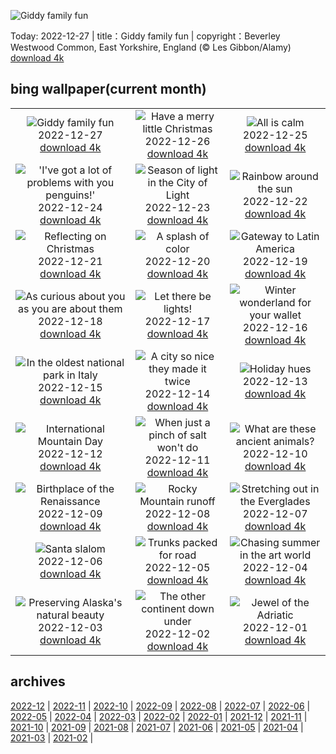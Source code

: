 ![Giddy family fun](https://cn.bing.com/th?id=OHR.BeverleyWestwood_EN-CN2008531462_UHD.jpg&w=1000)

Today: 2022-12-27 | title：Giddy family fun | copyright：Beverley Westwood Common, East Yorkshire, England (© Les Gibbon/Alamy) [download 4k](https://cn.bing.com/th?id=OHR.BeverleyWestwood_EN-CN2008531462_UHD.jpg)

## bing wallpaper(current month)

|  |  |  |
| :----: | :----: | :----: |
| ![Giddy family fun](https://cn.bing.com/th?id=OHR.BeverleyWestwood_EN-CN2008531462_UHD.jpg&pid=hp&w=384&h=216&rs=1&c=4) <br/>2022-12-27 [download 4k](https://cn.bing.com/th?id=OHR.BeverleyWestwood_EN-CN2008531462_UHD.jpg)| ![Have a merry little Christmas](https://cn.bing.com/th?id=OHR.ChristmasSouvenir_EN-CN1876621947_UHD.jpg&pid=hp&w=384&h=216&rs=1&c=4) <br/>2022-12-26 [download 4k](https://cn.bing.com/th?id=OHR.ChristmasSouvenir_EN-CN1876621947_UHD.jpg)| ![All is calm](https://cn.bing.com/th?id=OHR.AmalgaTree_EN-CN1501740369_UHD.jpg&pid=hp&w=384&h=216&rs=1&c=4) <br/>2022-12-25 [download 4k](https://cn.bing.com/th?id=OHR.AmalgaTree_EN-CN1501740369_UHD.jpg)|
| !['I've got a lot of problems with you penguins!'](https://cn.bing.com/th?id=OHR.GentooGrievances_EN-CN1225109239_UHD.jpg&pid=hp&w=384&h=216&rs=1&c=4) <br/>2022-12-24 [download 4k](https://cn.bing.com/th?id=OHR.GentooGrievances_EN-CN1225109239_UHD.jpg)| ![Season of light in the City of Light](https://cn.bing.com/th?id=OHR.TreeGaleriesLafayette_EN-CN1043890788_UHD.jpg&pid=hp&w=384&h=216&rs=1&c=4) <br/>2022-12-23 [download 4k](https://cn.bing.com/th?id=OHR.TreeGaleriesLafayette_EN-CN1043890788_UHD.jpg)| ![Rainbow around the sun](https://cn.bing.com/th?id=OHR.SolarHalo_EN-CN0720697284_UHD.jpg&pid=hp&w=384&h=216&rs=1&c=4) <br/>2022-12-22 [download 4k](https://cn.bing.com/th?id=OHR.SolarHalo_EN-CN0720697284_UHD.jpg)|
| ![Reflecting on Christmas](https://cn.bing.com/th?id=OHR.PalaceBelvedere_EN-CN0589477206_UHD.jpg&pid=hp&w=384&h=216&rs=1&c=4) <br/>2022-12-21 [download 4k](https://cn.bing.com/th?id=OHR.PalaceBelvedere_EN-CN0589477206_UHD.jpg)| ![A splash of color](https://cn.bing.com/th?id=OHR.WinterberryBush_EN-CN0412378334_UHD.jpg&pid=hp&w=384&h=216&rs=1&c=4) <br/>2022-12-20 [download 4k](https://cn.bing.com/th?id=OHR.WinterberryBush_EN-CN0412378334_UHD.jpg)| ![Gateway to Latin America](https://cn.bing.com/th?id=OHR.SouthBeach_EN-CN0294379909_UHD.jpg&pid=hp&w=384&h=216&rs=1&c=4) <br/>2022-12-19 [download 4k](https://cn.bing.com/th?id=OHR.SouthBeach_EN-CN0294379909_UHD.jpg)|
| ![As curious about you as you are about them](https://cn.bing.com/th?id=OHR.GlacierGoats_EN-CN0209668440_UHD.jpg&pid=hp&w=384&h=216&rs=1&c=4) <br/>2022-12-18 [download 4k](https://cn.bing.com/th?id=OHR.GlacierGoats_EN-CN0209668440_UHD.jpg)| ![Let there be lights!](https://cn.bing.com/th?id=OHR.AtlantaLights_EN-CN0101975802_UHD.jpg&pid=hp&w=384&h=216&rs=1&c=4) <br/>2022-12-17 [download 4k](https://cn.bing.com/th?id=OHR.AtlantaLights_EN-CN0101975802_UHD.jpg)| ![Winter wonderland for your wallet](https://cn.bing.com/th?id=OHR.Borovets_EN-CN9303407645_UHD.jpg&pid=hp&w=384&h=216&rs=1&c=4) <br/>2022-12-16 [download 4k](https://cn.bing.com/th?id=OHR.Borovets_EN-CN9303407645_UHD.jpg)|
| ![In the oldest national park in Italy](https://cn.bing.com/th?id=OHR.GranParadiso100th_EN-CN9210952702_UHD.jpg&pid=hp&w=384&h=216&rs=1&c=4) <br/>2022-12-15 [download 4k](https://cn.bing.com/th?id=OHR.GranParadiso100th_EN-CN9210952702_UHD.jpg)| ![A city so nice they made it twice](https://cn.bing.com/th?id=OHR.InstagramHallstatt_EN-CN8858170123_UHD.jpg&pid=hp&w=384&h=216&rs=1&c=4) <br/>2022-12-14 [download 4k](https://cn.bing.com/th?id=OHR.InstagramHallstatt_EN-CN8858170123_UHD.jpg)| ![Holiday hues](https://cn.bing.com/th?id=OHR.PoinsettiaDay_EN-CN8727436237_UHD.jpg&pid=hp&w=384&h=216&rs=1&c=4) <br/>2022-12-13 [download 4k](https://cn.bing.com/th?id=OHR.PoinsettiaDay_EN-CN8727436237_UHD.jpg)|
| ![International Mountain Day](https://cn.bing.com/th?id=OHR.BuchsteinRossstein_EN-CN8442733056_UHD.jpg&pid=hp&w=384&h=216&rs=1&c=4) <br/>2022-12-12 [download 4k](https://cn.bing.com/th?id=OHR.BuchsteinRossstein_EN-CN8442733056_UHD.jpg)| ![When just a pinch of salt won't do](https://cn.bing.com/th?id=OHR.SaltDesert_EN-CN8094920334_UHD.jpg&pid=hp&w=384&h=216&rs=1&c=4) <br/>2022-12-11 [download 4k](https://cn.bing.com/th?id=OHR.SaltDesert_EN-CN8094920334_UHD.jpg)| ![What are these ancient animals?](https://cn.bing.com/th?id=OHR.NorwayMuskox_EN-CN7806818932_UHD.jpg&pid=hp&w=384&h=216&rs=1&c=4) <br/>2022-12-10 [download 4k](https://cn.bing.com/th?id=OHR.NorwayMuskox_EN-CN7806818932_UHD.jpg)|
| ![Birthplace of the Renaissance](https://cn.bing.com/th?id=OHR.FlorenceAerial_EN-CN7618762067_UHD.jpg&pid=hp&w=384&h=216&rs=1&c=4) <br/>2022-12-09 [download 4k](https://cn.bing.com/th?id=OHR.FlorenceAerial_EN-CN7618762067_UHD.jpg)| ![Rocky Mountain runoff](https://cn.bing.com/th?id=OHR.TangleCreekFalls_EN-CN7426691565_UHD.jpg&pid=hp&w=384&h=216&rs=1&c=4) <br/>2022-12-08 [download 4k](https://cn.bing.com/th?id=OHR.TangleCreekFalls_EN-CN7426691565_UHD.jpg)| ![Stretching out in the Everglades](https://cn.bing.com/th?id=OHR.GreatEgret_EN-CN7304368615_UHD.jpg&pid=hp&w=384&h=216&rs=1&c=4) <br/>2022-12-07 [download 4k](https://cn.bing.com/th?id=OHR.GreatEgret_EN-CN7304368615_UHD.jpg)|
| ![Santa slalom](https://cn.bing.com/th?id=OHR.StNick_EN-CN7143468951_UHD.jpg&pid=hp&w=384&h=216&rs=1&c=4) <br/>2022-12-06 [download 4k](https://cn.bing.com/th?id=OHR.StNick_EN-CN7143468951_UHD.jpg)| ![Trunks packed for road](https://cn.bing.com/th?id=OHR.KilimanjaroElephants_EN-CN6957582255_UHD.jpg&pid=hp&w=384&h=216&rs=1&c=4) <br/>2022-12-05 [download 4k](https://cn.bing.com/th?id=OHR.KilimanjaroElephants_EN-CN6957582255_UHD.jpg)| ![Chasing summer in the art world](https://cn.bing.com/th?id=OHR.MiamiDT_EN-CN6839349899_UHD.jpg&pid=hp&w=384&h=216&rs=1&c=4) <br/>2022-12-04 [download 4k](https://cn.bing.com/th?id=OHR.MiamiDT_EN-CN6839349899_UHD.jpg)|
| ![Preserving Alaska's natural beauty](https://cn.bing.com/th?id=OHR.BraidedRiverDelta_EN-CN6729858850_UHD.jpg&pid=hp&w=384&h=216&rs=1&c=4) <br/>2022-12-03 [download 4k](https://cn.bing.com/th?id=OHR.BraidedRiverDelta_EN-CN6729858850_UHD.jpg)| ![The other continent down under](https://cn.bing.com/th?id=OHR.AntarcticaDay_EN-CN1991577182_UHD.jpg&pid=hp&w=384&h=216&rs=1&c=4) <br/>2022-12-02 [download 4k](https://cn.bing.com/th?id=OHR.AntarcticaDay_EN-CN1991577182_UHD.jpg)| ![Jewel of the Adriatic](https://cn.bing.com/th?id=OHR.RovinjCroatia_EN-CN1919439143_UHD.jpg&pid=hp&w=384&h=216&rs=1&c=4) <br/>2022-12-01 [download 4k](https://cn.bing.com/th?id=OHR.RovinjCroatia_EN-CN1919439143_UHD.jpg)|

## archives

[2022-12](./archives/en-US/2022-12.md) | [2022-11](./archives/en-US/2022-11.md) | [2022-10](./archives/en-US/2022-10.md) | [2022-09](./archives/en-US/2022-09.md) | [2022-08](./archives/en-US/2022-08.md) | [2022-07](./archives/en-US/2022-07.md) | [2022-06](./archives/en-US/2022-06.md) | [2022-05](./archives/en-US/2022-05.md) |
[2022-04](./archives/en-US/2022-04.md) | [2022-03](./archives/en-US/2022-03.md) | [2022-02](./archives/en-US/2022-02.md) | [2022-01](./archives/en-US/2022-01.md) | [2021-12](./archives/en-US/2021-12.md) | [2021-11](./archives/en-US/2021-11.md) | [2021-10](./archives/en-US/2021-10.md) | [2021-09](./archives/en-US/2021-09.md) |
[2021-08](./archives/en-US/2021-08.md) | [2021-07](./archives/en-US/2021-07.md) | [2021-06](./archives/en-US/2021-06.md) | [2021-05](./archives/en-US/2021-05.md) | [2021-04](./archives/en-US/2021-04.md) | [2021-03](./archives/en-US/2021-03.md) | [2021-02](./archives/en-US/2021-02.md) |

